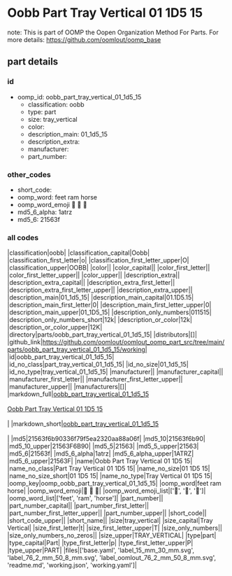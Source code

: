 # Oobb Part Tray Vertical 01 1D5 15  

note: This is part of OOMP the Oopen Organization Method For Parts. For more details: https://github.com/oomlout/oomp_base

##  part details





### id
* oomp_id: oobb_part_tray_vertical_01_1d5_15
  * classification: oobb
  * type: part
  * size: tray_vertical
  * color: 
  * description_main: 01_1d5_15
  * description_extra: 
  * manufacturer: 
  * part_number: 

### other_codes
* short_code: 
* oomp_word: feet ram horse
* oomp_word_emoji :feet: :ram: :horse:
* md5_6_alpha: 1atrz
* md5_6: 21563f

### all codes 
|classification|oobb|
|classification_capital|Oobb|
|classification_first_letter|o|
|classification_first_letter_upper|O|
|classification_upper|OOBB|
|color||
|color_capital||
|color_first_letter||
|color_first_letter_upper||
|color_upper||
|description_extra||
|description_extra_capital||
|description_extra_first_letter||
|description_extra_first_letter_upper||
|description_extra_upper||
|description_main|01_1d5_15|
|description_main_capital|01.1D5.15|
|description_main_first_letter|0|
|description_main_first_letter_upper|0|
|description_main_upper|01_1D5_15|
|description_only_numbers|011515|
|description_only_numbers_short|12k|
|description_or_color|12k|
|description_or_color_upper|12K|
|directory|parts/oobb_part_tray_vertical_01_1d5_15|
|distributors|[]|
|github_link|https://github.com/oomlout/oomlout_oomp_part_src/tree/main/parts/oobb_part_tray_vertical_01_1d5_15/working|
|id|oobb_part_tray_vertical_01_1d5_15|
|id_no_class|part_tray_vertical_01_1d5_15|
|id_no_size|01_1d5_15|
|id_no_type|tray_vertical_01_1d5_15|
|manufacturer||
|manufacturer_capital||
|manufacturer_first_letter||
|manufacturer_first_letter_upper||
|manufacturer_upper||
|manufacturers|[]|
|markdown_full|[oobb_part_tray_vertical_01_1d5_15](https://github.com/oomlout/oomlout_oomp_part_src/tree/main/parts/oobb_part_tray_vertical_01_1d5_15/working)<br>[](https://github.com/oomlout/oomlout_oomp_part_src/tree/main/parts/oobb_part_tray_vertical_01_1d5_15/working)<br>[Oobb Part Tray Vertical 01 1D5 15](https://github.com/oomlout/oomlout_oomp_part_src/tree/main/parts/oobb_part_tray_vertical_01_1d5_15/working)<br><br>|
|markdown_short|[oobb_part_tray_vertical_01_1d5_15](https://github.com/oomlout/oomlout_oomp_part_src/tree/main/parts/oobb_part_tray_vertical_01_1d5_15/working)<br><br>|
|md5|21563f6b90336f79f5ea2320aa88a06f|
|md5_10|21563f6b90|
|md5_10_upper|21563F6B90|
|md5_5|21563|
|md5_5_upper|21563|
|md5_6|21563f|
|md5_6_alpha|1atrz|
|md5_6_alpha_upper|1ATRZ|
|md5_6_upper|21563F|
|name|Oobb Part Tray Vertical 01 1D5 15|
|name_no_class|Part Tray Vertical 01 1D5 15|
|name_no_size|01 1D5 15|
|name_no_size_short|01 1D5 15|
|name_no_type|Tray Vertical 01 1D5 15|
|oomp_key|oomp_oobb_part_tray_vertical_01_1d5_15|
|oomp_word|feet ram horse|
|oomp_word_emoji|:feet: :ram: :horse:|
|oomp_word_emoji_list|[':feet:', ':ram:', ':horse:']|
|oomp_word_list|['feet', 'ram', 'horse']|
|part_number||
|part_number_capital||
|part_number_first_letter||
|part_number_first_letter_upper||
|part_number_upper||
|short_code||
|short_code_upper||
|short_name||
|size|tray_vertical|
|size_capital|Tray Vertical|
|size_first_letter|t|
|size_first_letter_upper|T|
|size_only_numbers||
|size_only_numbers_no_zeros||
|size_upper|TRAY_VERTICAL|
|type|part|
|type_capital|Part|
|type_first_letter|p|
|type_first_letter_upper|P|
|type_upper|PART|
|files|['base.yaml', 'label_15_mm_30_mm.svg', 'label_76_2_mm_50_8_mm.svg', 'label_oomlout_76_2_mm_50_8_mm.svg', 'readme.md', 'working.json', 'working.yaml']|
